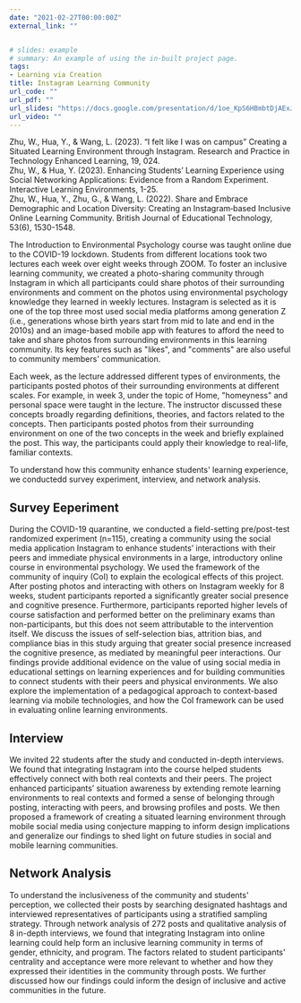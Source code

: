 ```yaml
---
date: "2021-02-27T00:00:00Z"
external_link: ""


# slides: example
# summary: An example of using the in-built project page.
tags:
- Learning via Creation
title: Instagram Learning Community
url_code: ""
url_pdf: ""
url_slides: "https://docs.google.com/presentation/d/1oe_KpS6HBmbtDjAExJ5J_i8zqx2ynigd_iKi5cTpuEs/edit?usp=sharing"
url_video: ""
---
```

Zhu, W., Hua, Y., & Wang, L. (2023). “I felt like I was on campus” Creating a Situated Learning Environment through Instagram. Research and Practice in Technology Enhanced Learning, 19, 024. \
Zhu, W., & Hua, Y. (2023). Enhancing Students’ Learning Experience using Social Networking Applications: Evidence from a Random Experiment. Interactive Learning Environments, 1-25. \
Zhu, W., Hua, Y., Zhu, G., & Wang, L. (2022). Share and Embrace Demographic and Location Diversity: Creating an Instagram‐based Inclusive Online Learning Community. British Journal of Educational Technology, 53(6), 1530-1548. 



The Introduction to Environmental Psychology course was taught online due to the COVID-19 lockdown. Students from different locations took two lectures each week over eight weeks through ZOOM. To foster an inclusive learning community, we created a photo-sharing community through Instagram in which all participants could share photos of their surrounding environments and comment on the photos using environmental psychology knowledge they learned in weekly lectures. Instagram is selected as it is one of the top three most used social media platforms among generation Z (i.e., generations whose birth years start from mid to late and end in the 2010s) and an image-based mobile app with features to afford the need to take and share photos from surrounding environments in this learning community. Its key features such as "likes", and "comments" are also useful to community members' communication. 

Each week, as the lecture addressed different types of environments, the participants posted photos of their surrounding environments at different scales. For example, in week 3, under the topic of Home, "homeyness" and personal space were taught in the lecture. The instructor discussed these concepts broadly regarding definitions, theories, and factors related to the concepts. Then participants posted photos from their surrounding environment on one of the two concepts in the week and briefly explained the post. This way, the participants could apply their knowledge to real-life, familiar contexts. 

To understand how this community enhance students' learning experience, we conductedd survey experiment, interview, and network analysis.

## Survey Eeperiment
During the COVID-19 quarantine, we conducted a field-setting pre/post-test randomized experiment (n=115), creating a community using the social media application Instagram to enhance students’ interactions with their peers and immediate physical environments in a large, introductory online course in environmental psychology. We used the framework of the community of inquiry (CoI) to explain the ecological effects of this project. After posting photos and interacting with others on Instagram weekly for 8 weeks, student participants reported a significantly greater social presence and cognitive presence. Furthermore, participants reported higher levels of course satisfaction and performed better on the preliminary exams than non-participants, but this does not seem attributable to the intervention itself. We discuss the issues of self-selection bias, attrition bias, and compliance bias in this study arguing that greater social presence increased the cognitive presence, as mediated by meaningful peer interactions. Our findings provide additional evidence on the value of using social media in educational settings on learning experiences and for building communities to connect students with their peers and physical environments. We also explore the implementation of a pedagogical approach to context-based learning via mobile technologies, and how the CoI framework can be used in evaluating online learning environments.
## Interview
We invited 22 students after the study and conducted in-depth interviews. We found that integrating Instagram into the course helped students effectively connect with both real contexts and their peers. The project enhanced participants’ situation awareness by extending remote learning environments to real contexts and formed a sense of belonging through posting, interacting with peers, and browsing profiles and posts. We then proposed a framework of creating a situated learning environment through mobile social media using conjecture mapping to inform design implications and generalize our findings to shed light on future studies in social and mobile learning communities.
## Network Analysis
To understand the inclusiveness of the community and students' perception, we collected their posts by searching designated hashtags and interviewed representatives of participants using a stratified sampling strategy. Through network analysis of 272 posts and qualitative analysis of 8 in-depth interviews, we found that integrating Instagram into online learning could help form an inclusive learning community in terms of gender, ethnicity, and program. The factors related to student participants' centrality and acceptance were more relevant to whether and how they expressed their identities in the community through posts. We further discussed how our findings could inform the design of inclusive and active communities in the future. 